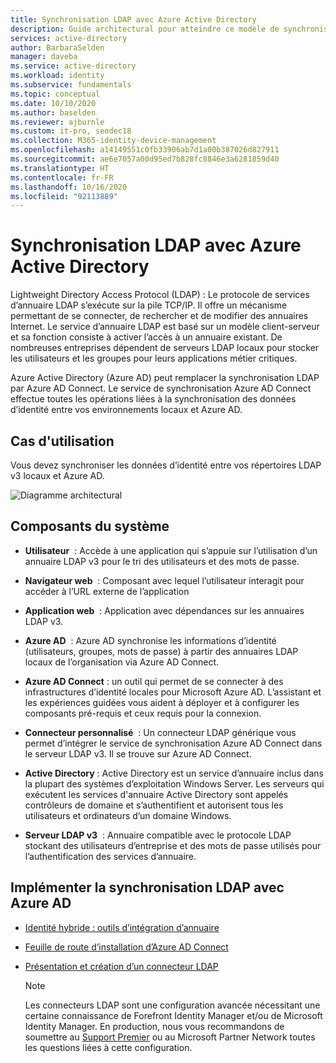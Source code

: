 ```yaml
---
title: Synchronisation LDAP avec Azure Active Directory
description: Guide architectural pour atteindre ce modèle de synchronisation
services: active-directory
author: BarbaraSelden
manager: daveba
ms.service: active-directory
ms.workload: identity
ms.subservice: fundamentals
ms.topic: conceptual
ms.date: 10/10/2020
ms.author: baselden
ms.reviewer: ajburnle
ms.custom: it-pro, seodec18
ms.collection: M365-identity-device-management
ms.openlocfilehash: a14149551c0fb33906ab7d1a00b387026d827911
ms.sourcegitcommit: ae6e7057a00d95ed7b828fc8846e3a6281859d40
ms.translationtype: HT
ms.contentlocale: fr-FR
ms.lasthandoff: 10/16/2020
ms.locfileid: "92113889"
---
```

# <a name="ldap-synchronization-with-azure-active-directory"></a>Synchronisation LDAP avec Azure Active Directory

Lightweight Directory Access Protocol (LDAP) : Le protocole de services d’annuaire LDAP s’exécute sur la pile TCP/IP. Il offre un mécanisme permettant de se connecter, de rechercher et de modifier des annuaires Internet. Le service d’annuaire LDAP est basé sur un modèle client-serveur et sa fonction consiste à activer l’accès à un annuaire existant. De nombreuses entreprises dépendent de serveurs LDAP locaux pour stocker les utilisateurs et les groupes pour leurs applications métier critiques. 

Azure Active Directory (Azure AD) peut remplacer la synchronisation LDAP par Azure AD Connect. Le service de synchronisation Azure AD Connect effectue toutes les opérations liées à la synchronisation des données d’identité entre vos environnements locaux et Azure AD. 

## <a name="use-when"></a>Cas d'utilisation

Vous devez synchroniser les données d’identité entre vos répertoires LDAP v3 locaux et Azure AD. 

![Diagramme architectural](./media/authentication-patterns/ldap-sync.png)

## <a name="components-of-system"></a>Composants du système

* **Utilisateur**  : Accède à une application qui s’appuie sur l’utilisation d’un annuaire LDAP v3 pour le tri des utilisateurs et des mots de passe.

* **Navigateur web**  : Composant avec lequel l’utilisateur interagit pour accéder à l’URL externe de l’application

* **Application web**  : Application avec dépendances sur les annuaires LDAP v3.

* **Azure AD**  : Azure AD synchronise les informations d’identité (utilisateurs, groupes, mots de passe) à partir des annuaires LDAP locaux de l’organisation via Azure AD Connect. 

* **Azure AD Connect** : un outil qui permet de se connecter à des infrastructures d’identité locales pour Microsoft Azure AD. L’assistant et les expériences guidées vous aident à déployer et à configurer les composants pré-requis et ceux requis pour la connexion. 

* **Connecteur personnalisé**  : Un connecteur LDAP générique vous permet d’intégrer le service de synchronisation Azure AD Connect dans le serveur LDAP v3. Il se trouve sur Azure AD Connect.

* **Active Directory** : Active Directory est un service d’annuaire inclus dans la plupart des systèmes d’exploitation Windows Server. Les serveurs qui exécutent les services d'annuaire Active Directory sont appelés contrôleurs de domaine et s’authentifient et autorisent tous les utilisateurs et ordinateurs d’un domaine Windows.

* **Serveur LDAP v3**  : Annuaire compatible avec le protocole LDAP stockant des utilisateurs d’entreprise et des mots de passe utilisés pour l’authentification des services d’annuaire.

## <a name="implement-ldap-synchronization-with-azure-ad"></a>Implémenter la synchronisation LDAP avec Azure AD

* [Identité hybride : outils d’intégration d’annuaire](https://docs.microsoft.com/azure/active-directory/hybrid/plan-hybrid-identity-design-considerations-tools-comparison) 

* [Feuille de route d’installation d’Azure AD Connect](https://docs.microsoft.com/azure/active-directory/hybrid/how-to-connect-install-roadmap) 

* [Présentation et création d’un connecteur LDAP](https://docs.microsoft.com/microsoft-identity-manager/reference/microsoft-identity-manager-2016-connector-genericldap) 

   > [!NOTE]
   > Les connecteurs LDAP sont une configuration avancée nécessitant une certaine connaissance de Forefront Identity Manager et/ou de Microsoft Identity Manager. En production, nous vous recommandons de soumettre au [Support Premier](https://support.microsoft.com/premier) ou au Microsoft Partner Network toutes les questions liées à cette configuration.

 
